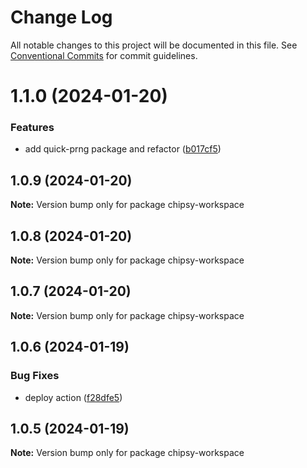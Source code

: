 # Change Log

All notable changes to this project will be documented in this file.
See [Conventional Commits](https://conventionalcommits.org) for commit guidelines.

# 1.1.0 (2024-01-20)


### Features

* add quick-prng package and refactor ([b017cf5](https://github.com/lokesh-coder/chipsy/commit/b017cf52dc65387bf44b901e61c46ae02c69ff25))





## 1.0.9 (2024-01-20)

**Note:** Version bump only for package chipsy-workspace





## 1.0.8 (2024-01-20)

**Note:** Version bump only for package chipsy-workspace





## 1.0.7 (2024-01-20)

**Note:** Version bump only for package chipsy-workspace





## 1.0.6 (2024-01-19)


### Bug Fixes

* deploy action ([f28dfe5](https://github.com/lokesh-coder/chipsy/commit/f28dfe530eb84ec8c12640fb41d9f99056e98ec2))





## 1.0.5 (2024-01-19)

**Note:** Version bump only for package chipsy-workspace
